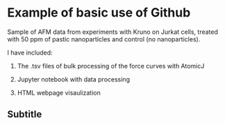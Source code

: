# Example of basic use of Github

Sample of AFM data from experiments with Kruno on Jurkat cells, treated with 50 ppm of pastic nanoparticles and control (no nanoparticles). 

I have included: 

1. The .tsv files of bulk processing of the force curves with AtomicJ

1. Jupyter notebook with data processing

1. HTML webpage visaulization 

## Subtitle
